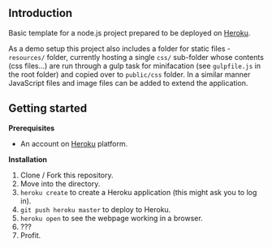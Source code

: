 ## Introduction
Basic template for a node.js project prepared to be deployed on [Heroku](https://heroku.com). 

As a demo setup this project also includes a folder for static files - `resources/` folder, currently hosting a single `css/` sub-folder whose contents (css files...) are run through a gulp task for minifacation (see `gulpfile.js` in the root folder) and copied over to `public/css` folder. In a similar manner JavaScript files and image files can be added to extend the application.

## Getting started

**Prerequisites**
- An account on [Heroku](https://heroku.com) platform.

**Installation**
 1. Clone / Fork this repository.
 2. Move into the directory.
 3. ```heroku create``` to create a Heroku application (this might ask you to log in).
 4. ```git push heroku master``` to deploy to Heroku.
 5. ```heroku open``` to see the webpage working in a browser.
 6. ???
 7. Profit.
